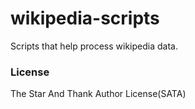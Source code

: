 # wikipedia-scripts
Scripts that help process wikipedia data.

### License

The Star And Thank Author License(SATA)
